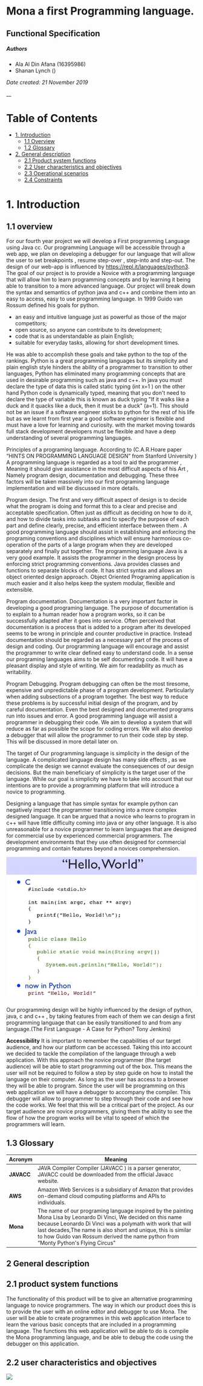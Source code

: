 Mona a first Programming language.
=======
**Functional Specification**
-------
##### **Authors**
* Ala Al Din Afana (16395986)
* Shanan Lynch     ()

*Date created: 21 November 2019*

__
# Table of Contents
* [1. Introduction](#1-introduction)
  * [1.1 Overview](#11-overview)
  * [1.2 Glossary](#13-glossary)
* [2. General description](#2-General-description)
  * [2.1 Product system functions](#21-product-system-functions)
  * [2.2 User characteristics and objectives](#22-user-characteristics-and-objectives)
  * [2.3 Operational scenarios ](#23-operational-scenarios)
  * [2.4 Constraints](#24-constraints)















# 1. Introduction
## 1.1 overview
For our fourth year project we will develop a First programming Language using Java cc. Our programming Language will be accessible through a web app, we plan on developing a debugger for our language that will allow the user to set breakpoints , resume step-over , step-into and step-out.
The design of our web-app is influenced by https://repl.it/languages/python3. 
The goal of our project is to provide a Novice with a programming language that will allow him to learn programming concepts and by learning it being able to transition to a more advanced language.
Our project will break down the syntax and semantics of python java and c++ and combine them into an easy to access, easy to use programming language. In 1999 Guido van Rossum defined his goals for python.
* an easy and intuitive language just as powerful as those of the major competitors;
* open source, so anyone can contribute to its development;
* code that is as understandable as plain English;
* suitable for everyday tasks, allowing for short development times. 


He was able to accomplish these goals and take python to the top of the rankings. Python is a great programming languages but its simplicity and plain english style hinders the ability of a programmer to transition to other languages, Python has eliminated many programming concepts that are used in desirable programming such as java and c++.
In java you must declare the type of data this is called static typing (int  x=1 ) on the other hand Python code is dynamically typed, meaning that you don't need to declare the type of variable this is known as duck typing 
"If it walks like a duck and it quacks like a duck, then it must be a duck"  (a=1).
This should not be an issue if a software engineer sticks to python for the rest of his life but as we learnt from first year a good software engineer is flexible and must have a love for learning and curiosity. with the market moving towards full stack development developers must be flexible and have a deep understanding of several programming languages. 
  
Principles of a programing language. 
According to (C.A.R.Hoare paper “HINTS ON PROGRAMMING LANGUAGE DESIGN” from Stanford University )
A programming language is regarded as a  tool to aid the programmer , Meaning it should give assistance in the most difficult aspects of his Art , Namely program design,  documentation and debugging. These three factors will be taken massively into our first programing language implementation and will be discussed in more details.

Program design. 
The first and very difficult aspect of design is to decide what the program is doing and format this to a clear and precise and acceptable specification. Often just as difficult as deciding on how to do it, and how to divide tasks into subtasks and to specify the purpose of each part and define clearly, precise, and efficient interface between them .
A good programming language should assist in establishing and enforcing the programing conventions and disciplines which will ensure harmonious co-operation of the parts of a large program when they are developed separately and finally put together. The programming language Java is a very good example. It assists the programmer in the design process by enforcing strict programming conventions. Java provides classes and functions to separate blocks of code. It has strict syntax and allows an object oriented design approach. Object Oriented Programing application is much easier and it also helps keep the system modular, flexible and extensible.

Program documentation.
Documentation is a very important factor in developing a good programing language. The purpose of documentation is to explain to a human reader how a program works, so it can be successfully adapted after it goes into service. Often perceived that documentation is a process that is added to a program after its developed seems to be wrong in principle and counter productive in practice. Instead documentation should be regarded as a necessary part of the process of design and coding. 
Our programming language will encourage and assist the programmer to write clear defined easy to understand code. In a sense our programing languages aims to be self documenting code. It will have a pleasant display and style of writing.
We aim for readability as much as writability.

Program Debugging.
Program debugging can often be the most tiresome, expensive and unpredictable phase of a program development. Particularly when adding subsections of a program together. The best way to reduce these problems is by successful initial design of the program, and by careful documentation. Even the best designed and documented programs run into issues and error. A good programming language will assist a programmer in debugging their code. We aim to develop a system that will reduce as far as possible the scope for coding errors. We will also develop a debugger that will allow the programmer to run their code step by step. This will be discussed in more detail later on.

The target of Our programming language is simplicity in the design of the language. A complicated language design has many side effects , as we complicate the design we cannot evaluate the consequences of our design decisions. But the main beneficiary of simplicity is the target user of the language.
While our goal is simplicity we have to take into account that our intentions are to provide a programming platform that will introduce a novice to programming. 

Designing a language that has simple syntax for example python can negatively impact the programmer transitioning into a more complex designed language. 
It can be argued that a novice who learns to program in c++ will have little difficulty coming into java or any other language.
It is also unreasonable for a novice programmer to learn languages that are designed for commercial use by experienced commercial programmers.
The development environments that they use often designed for commercial programming and contain features beyond a novices comprehension.

<img style="margin: 0 auto;" src="Images/difference.jpg">
 
Our programming design will be highly influenced by the design of python, java, c and c++ , by taking features from each of them we can design a first programming language that can be easily transitioned to and from any language.(The First Language - A Case for Python?
Tony Jenkins)

__Accessibility__
It is important to remember the capabilities of our target audience, and how our platform can be accessed. Taking this into account we decided to tackle the compilation of the language through a web application. With this approach the novice programmer (the target audience) will be able to start programming out of the box. This means the user will not be required to follow a step by step guide on how to install the language on their computer. As long as the user has access to a browser they will be able to program. Since the user will be programming on this web application we will have a debugger to accompany the compiler. This debugger will allow to programmer to step through their code and see how the code works. We feel that this will be a critical part of the project. As our target audience are novice programmers, giving them the ability to see the flow of how the program works will be vital to speed of which the programmers will learn.

## 1.3 Glossary
Acronym | Meaning
----|----
**JAVACC** | JAVA Compiler Compiler (JAVACC ) is a parser generator, JAVACC could be downloaded from the official Javacc website.
**AWS** | Amazon Web Services is a subsidiary of Amazon that provides on-demand cloud computing platforms and APIs to individuals. 
**Mona** | The name of our programing language inspired by the painting Mona Lisa by Leonardo Di Vinci, We decided on this name because Leonardo Di Vinci was a polymath with work that will last decades,The name is also  short and unique, this is similar to how Guido van Rossum derived the name python from “Monty Python's Flying Circus"

## 2 General description
## 2.1 	product system functions
The functionality of this product will be to give an alternative programming language to novice programmers. The way in which our product does this is to provide the user with an online editor and debugger to use Mona. The user will be able to create programmes in this web application interface to learn the various basic concepts that are included in a programming language. The functions this web application will be able to do is compile the Mona programming language, and be able to debug the code using the debugger on this application.
## 2.2 user characteristics and objectives
<img style="margin: 0 auto;" src="Images/Population.jpg">

